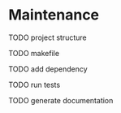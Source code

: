 # Maintenance

TODO project structure

TODO makefile

TODO add dependency

TODO run tests

TODO generate documentation
